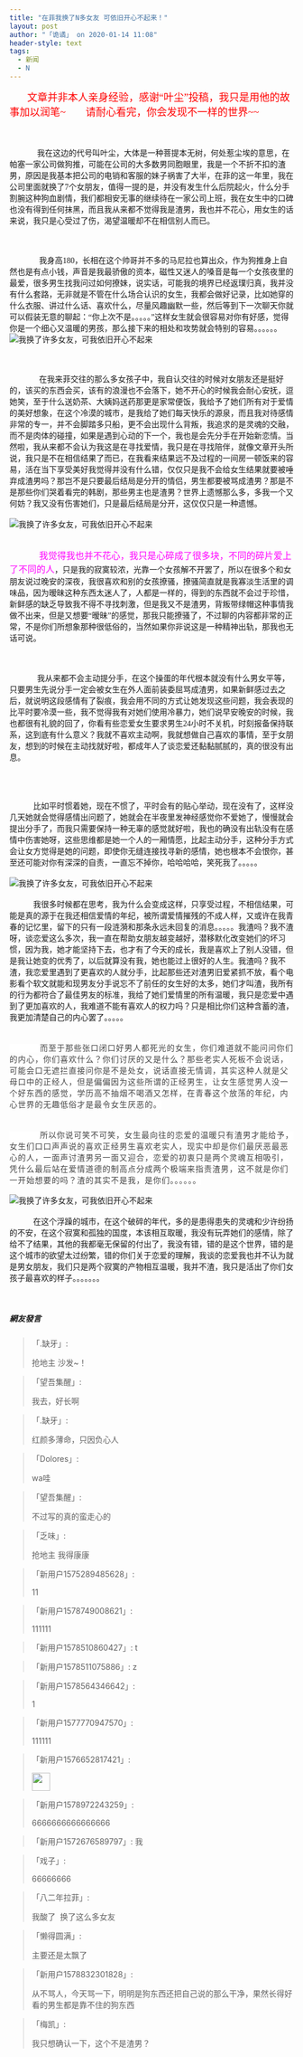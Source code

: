 ```yaml
---
title: "在菲我换了N多女友 可依旧开心不起来！"
layout: post
author: "「诡谲」 on 2020-01-14 11:08"
header-style: text
tags:
  - 新闻
  - N
---
```


<span style="font-family: 微软雅黑; font-size: 18px; color: rgb(255, 0, 0);">&nbsp; &nbsp; &nbsp; &nbsp;文章并非本人亲身经验，感谢“叶尘”投稿，我只是用他的故事加以润笔~</span>
<span style="font-family: 微软雅黑; font-size: 18px; color: rgb(255, 0, 0);">&nbsp; &nbsp; &nbsp; &nbsp;请耐心看完，你会发现不一样的世界~~</span><span style="font-family:微软雅黑"><br></span><br><span style="font-family:微软雅黑"><br></span><br><span style="font-family:微软雅黑">&nbsp; &nbsp;&nbsp; &nbsp;&nbsp; &nbsp;&nbsp; &nbsp;&nbsp;&nbsp;我在这边的代号叫叶尘，大体是一种菩提本无树，何处惹尘埃的意思，在帕塞一家公司做狗推，可能在公司的大多数男同胞眼里，我是一个不折不扣的渣男，原因是我基本把公司的电销和客服的妹子祸害了大半，在菲的这一年里，我在公司里面就换了7个女朋友，值得一提的是，并没有发生什么后院起火，什么分手割腕这种狗血剧情，我们都相安无事的继续待在一家公司上班，我在女生中的口碑也没有得到任何抹黑，而且我从来都不觉得我是渣男，我也并不花心，用女生的话来说，我只是心受过了伤，渴望温暖却不在相信别人而已。</span><br><br><span style="font-family:微软雅黑"><br></span><br><span style="font-family:微软雅黑">&nbsp; &nbsp;&nbsp; &nbsp;&nbsp; &nbsp;&nbsp; &nbsp;&nbsp; &nbsp;我身高180，长相在这个帅哥并不多的马尼拉也算出众，作为狗推身上自然也是有点小钱，声音是我最骄傲的资本，磁性又迷人的嗓音是每一个女孩夜里的最爱，很多男生找我问过如何撩妹，说实话，可能我的境界已经返璞归真，我并没有什么套路，无非就是不管在什么场合认识的女生，我都会做好记录，比如她穿的什么衣服、讲过什么话、喜欢什么，尽量风趣幽默一些，然后等到下一次聊天你就可以假装无意的聊起：“你上次不是。。。。。”这样女生就会很容易对你有好感，觉得你是一个细心又温暖的男孩，那么接下来的相处和攻势就会特别的容易。。。。。。</span><br>
<img src="http://images.feileyuan.com/images/ueditor/2020011411050000572403.jpg" title="我换了许多女友，可我依旧开心不起来" alt="我换了许多女友，可我依旧开心不起来">
<br><br><span style="font-family:微软雅黑"><br></span><br><span style="font-family:微软雅黑">&nbsp; &nbsp;&nbsp; &nbsp;&nbsp; &nbsp;&nbsp; &nbsp;&nbsp; &nbsp;在我来菲交往的那么多女孩子中，我自认交往的时候对女朋友还是挺好的，该买的东西会买，该有的浪漫也不会落下，她不开心的时候我会耐心安抚，逗她笑，至于什么送奶茶、大姨妈送药那更是家常便饭，我给予了她们所有对于爱情的美好想象，在这个冷漠的城市，是我给了她们每天快乐的源泉，而且我对待感情非常的专一，并不会脚踏多只船，更不会出现什么背叛，我追求的是灵魂的交融，而不是肉体的碰撞，如果是遇到心动的下一个，我也是会先分手在开始新恋情。当然啦，我从来都不会认为我这是在寻找爱情，我只是在寻找陪伴，就像文章开头所说，我只是不在相信结果了而已，在我看来结果远不及过程的一间房一顿饭来的容易，活在当下享受美好我觉得并没有什么错，仅仅只是我不会给女生结果就要被唾弃成渣男吗？那岂不是只要最后结局是分开的情侣，男生都要被骂成渣男？那是不是那些你们哭着看完的韩剧，那些男主也是渣男？世界上遗憾那么多，多我一个又何妨？我又没有伤害她们，只是最后结局是分开，这仅仅只是一种遗憾。</span><br><br>
<img src="http://images.feileyuan.com/images/ueditor/2020011411050000571665.jpg" title="我换了许多女友，可我依旧开心不起来" alt="我换了许多女友，可我依旧开心不起来">
<br><span style="font-family:微软雅黑"><br></span><br><span style="font-family:微软雅黑">&nbsp; &nbsp;&nbsp; &nbsp;&nbsp; &nbsp;&nbsp; &nbsp;&nbsp;<span style="color:#ff00ff">&nbsp;&nbsp;<span style="font-size:16px">我觉得我也并不花心，我只是心碎成了很多块，不同的碎片爱上了不同的人</span></span>，只是我的寂寞较浓，光靠一个女孩解不开罢了，所以在很多个和女朋友说过晚安的深夜，我很喜欢和别的女孩撩骚，撩骚简直就是我寡淡生活里的调味品，因为暧昧这种东西太迷人了，人都是一样的，得到的东西就不会过于珍惜，新鲜感的缺乏导致我不得不寻找刺激，但是我又不是渣男，背叛带绿帽这种事情我做不出来，但是又想要“暧昧”的感觉，那我只能撩骚了，不过聊的内容都非常的正常，不是你们所想象那种很低俗的，当然如果你非说这是一种精神出轨，那我也无话可说。</span><br><br><br><br><span style="font-family:微软雅黑">&nbsp; &nbsp;&nbsp; &nbsp;&nbsp; &nbsp;&nbsp; &nbsp;&nbsp;&nbsp;我从来都不会主动提分手，在这个操蛋的年代根本就没有什么男女平等，只要男生先说分手一定会被女生在外人面前装委屈骂成渣男，如果新鲜感过去之后，就说明这段感情有了裂痕，我会用不同的方式让她发现这些问题，我会表现的比平时要冷漠一些，我不觉得我有对她们使用冷暴力，她们说早安晚安的时候，我也都很有礼貌的回了，你看有些恋爱女生要求男生24小时不关机，时刻报备保持联系，这到底有什么意义？我就不喜欢主动啊，我就想做自己喜欢的事情，至于女朋友，想到的时候在主动找就好啦，都成年人了谈恋爱还黏黏腻腻的，真的很没有出息。</span><br><span style="font-family:微软雅黑"><br></span><br><span style="font-family:微软雅黑"><br></span><br><span style="font-family:微软雅黑">&nbsp; &nbsp;&nbsp; &nbsp;&nbsp; &nbsp;&nbsp; &nbsp;比如平时惯着她，现在不惯了，平时会有的贴心举动，现在没有了，这样没几天她就会觉得感情出问题了，她就会在半夜里发神经感觉你不爱她了，慢慢就会提出分手了，而我只需要保持一种无辜的感觉就好啦，我也的确没有出轨没有在感情中伤害她呀，这些思维都是她一个人的一厢情愿，比起主动分手，这种分手方式会让女方觉得是她的问题，即使你无缝连接找寻新的感情，她也根本不会恨你，甚至还可能对你有深深的自责，一直忘不掉你，哈哈哈哈，笑死我了。。。。。</span><br><br>
<img src="http://images.feileyuan.com/images/ueditor/2020011411050000572198.jpg" title="我换了许多女友，可我依旧开心不起来" alt="我换了许多女友，可我依旧开心不起来">
<br><br><span style="font-family:Tahoma">&nbsp; &nbsp;&nbsp; &nbsp;&nbsp; &nbsp;&nbsp; &nbsp;我很多时候都在思考，我为什么会变成这样，只享受过程，不相信结果，可能是真的源于在我还相信爱情的年纪，被所谓爱情摧残的不成人样，又或许在我青春的记忆里，留下的只有一段涟漪和那条永远未回复的消息。。。。。我渣吗？我不渣呀，谈恋爱这么多次，我一直在帮助女朋友越变越好，潜移默化改变她们的坏习惯，因为我，她才能坚持下去，也才有了今天的成长，我是喜欢上了别人没错，但是我让她变的优秀了，以后就算没有我，她也能过上很好的人生。我渣吗？我不渣，我恋爱里遇到了更喜欢的人就分手，比起那些还对渣男旧爱紧抓不放，看个电影看个软文就能和现男友分手说忘不了前任的女生好的太多，她们才叫渣，我所有的行为都符合了最佳男友的标准，我给了她们爱情里的所有温暖，我只是恋爱中遇到了更加喜欢的人，我难道不能有喜欢人的权力吗？只是相比你们这种含蓄的渣，我更加清楚自己的内心罢了。。。。。</span><br><br><br><span style="color: rgb(68, 68, 68); font-family: 微软雅黑; letter-spacing: 1px; background-color: rgb(255, 255, 255);">&nbsp; &nbsp;&nbsp; &nbsp;&nbsp; &nbsp;&nbsp; &nbsp;而至于那些张口闭口好男人都死光的女生，你们难道就不能问问你们的内心，你们喜欢什么？你们讨厌的又是什么？那些老实人死板不会说话，可能会口无遮拦直接问你是不是处女，说话直接无情调，其实这种人就是父母口中的正经人，但是偏偏因为这些所谓的正经男生，让女生感觉男人没一个好东西的感觉，学历高不抽烟不喝酒又怎样，在青春这个放荡的年纪，内心世界的无趣低俗才是最令女生厌恶的。</span><br><br><br><span style="color: rgb(68, 68, 68); font-family: 微软雅黑; letter-spacing: 1px; background-color: rgb(255, 255, 255);">&nbsp; &nbsp;&nbsp; &nbsp;&nbsp; &nbsp;&nbsp; &nbsp;所以你说可笑不可笑，女生最向往的恋爱的温暖只有渣男才能给予，女生们口口声声说的喜欢正经男生喜欢老实人，现实中却是你们最厌恶最恶心的人，一面声讨渣男另一面又迎合，恋爱的初衷只是两个灵魂互相吸引，凭什么最后站在爱情道德的制高点分成两个极端来指责渣男，这不就是你们一开始想要的吗？渣的其实不是我，是你们。。。。。。</span><br><span style="font-family:微软雅黑">&nbsp; &nbsp;&nbsp; &nbsp;&nbsp; &nbsp;&nbsp;&nbsp;</span><br>
<img src="http://images.feileyuan.com/images/ueditor/2020011411050000572460.jpg" title="我换了许多女友，可我依旧开心不起来" alt="我换了许多女友，可我依旧开心不起来">
<br><br><span style="font-family:微软雅黑">&nbsp; &nbsp;&nbsp; &nbsp;&nbsp; &nbsp;&nbsp; &nbsp;在这个浮躁的城市，在这个破碎的年代，多的是患得患失的灵魂和少许纷扬的不安，在这个寂寞和孤独的国度，本该相互取暖，我没有玩弄她们的感情，除了给不了结果，其他的我都毫无保留的付出了，我没有错，错的是这个世界，错的是这个城市的欲望太过纷繁，错的你们关于恋爱的理解，我谈的恋爱我也并不认为就是男女朋友，我们只是两个寂寞的产物相互温暖，我并不渣，我只是活出了你们女孩子最喜欢的样子。。。。。。。</span><br><span style="font-family:微软雅黑"><br></span><span style="color: rgb(255, 0, 0);"><span style="font-family:微软雅黑"></span></span>
<br>

##### 網友發言 
> 「.缺牙」:
> <p>抢地主 沙发~！</p>

> 「望吾集醒」:
> <p>我去，好长啊</p>

> 「.缺牙」:
> <p>红颜多薄命，只因负心人</p>

> 「Dolores」:
> <p>wa哇</p>

> 「望吾集醒」:
> <p>不过写的真的蛮走心的</p>

> 「乏味」:
> <p>抢地主 我得康康</p>

> 「新用户1575289485628」:
> <p>11</p>

> 「新用户1578749008621」:
> <p>111111</p>

> 「新用户1578510860427」:
> t

> 「新用户1578511075886」:
> z

> 「新用户1578564346642」:
> <p>1</p>

> 「新用户1577770947570」:
> <p>111111</p>

> 「新用户1576652817421」:
> <p><img src="https://images.feileyuan.com/images/ueditor/dialogs/emotion/images/default/df_016.gif" width="32" height="32"></p>

> 「新用户1578972243259」:
> <p>6666666666666666</p>

> 「新用户1572676589797」:
> 我

> 「戏子」:
> <p>66666666</p>

> 「八二年拉菲」:
> <p>我酸了&nbsp; 换了这么多女友</p>

> 「懒得圆满」:
> <p>主要还是太飘了</p>

> 「新用户1578832301828」:
> <p>从不骂人，今天骂一下，明明是狗东西还把自己说的那么干净，果然长得好看的男生都是靠不住的狗东西</p>

> 「梅凯」:
> <p>我只想确认一下，这个不是渣男？</p>


